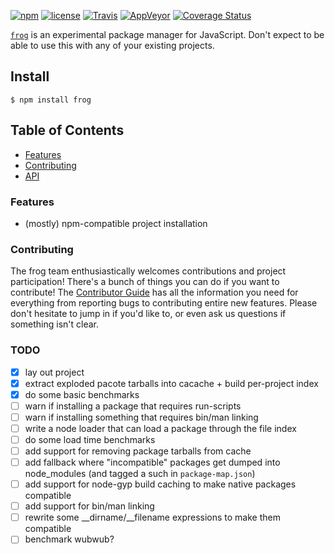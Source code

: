 [![npm](https://img.shields.io/npm/v/frog.svg)](https://npm.im/frog) [![license](https://img.shields.io/npm/l/frog.svg)](https://npm.im/frog) [![Travis](https://img.shields.io/travis/npm/frog.svg)](https://travis-ci.org/npm/frog) [![AppVeyor](https://ci.appveyor.com/api/projects/status/github/npm/frog?svg=true)](https://ci.appveyor.com/project/npm/frog) [![Coverage Status](https://coveralls.io/repos/github/npm/frog/badge.svg?branch=latest)](https://coveralls.io/github/npm/frog?branch=latest)

[`frog`](https://github.com/npm/frog) is an experimental package manager for
JavaScript. Don't expect to be able to use this with any of your existing
projects.

## Install

`$ npm install frog`

## Table of Contents

* [Features](#features)
* [Contributing](#contributing)
* [API](#api)

### Features

* (mostly) npm-compatible project installation

### Contributing

The frog team enthusiastically welcomes contributions and project
participation! There's a bunch of things you can do if you want to contribute!
The [Contributor Guide](CONTRIBUTING.md) has all the information you need for
everything from reporting bugs to contributing entire new features. Please don't
hesitate to jump in if you'd like to, or even ask us questions if something
isn't clear.

### TODO

* [x] lay out project
* [x] extract exploded pacote tarballs into cacache + build per-project index
* [x] do some basic benchmarks
* [ ] warn if installing a package that requires run-scripts
* [ ] warn if installing something that requires bin/man linking
* [ ] write a node loader that can load a package through the file index
* [ ] do some load time benchmarks
* [ ] add support for removing package tarballs from cache
* [ ] add fallback where "incompatible" packages get dumped into node_modules (and tagged a such in `package-map.json`)
* [ ] add support for node-gyp build caching to make native packages compatible
* [ ] add support for bin/man linking
* [ ] rewrite some __dirname/__filename expressions to make them compatible
* [ ] benchmark wubwub?
